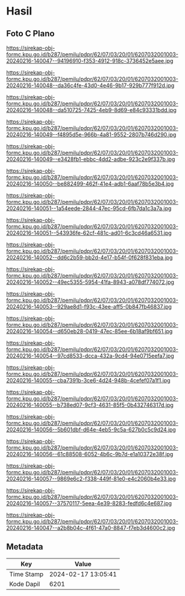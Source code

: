 # Hasil

## Foto C Plano

https://sirekap-obj-formc.kpu.go.id/b287/pemilu/pdpr/62/07/03/20/01/6207032001003-20240216-140047--94196910-f353-4912-918c-3736452e5aee.jpg

https://sirekap-obj-formc.kpu.go.id/b287/pemilu/pdpr/62/07/03/20/01/6207032001003-20240216-140048--da36c4fe-43d0-4e46-9b17-929b777f912d.jpg

https://sirekap-obj-formc.kpu.go.id/b287/pemilu/pdpr/62/07/03/20/01/6207032001003-20240216-140048--da510725-7425-4eb9-8d69-e84c93331bdd.jpg

https://sirekap-obj-formc.kpu.go.id/b287/pemilu/pdpr/62/07/03/20/01/6207032001003-20240216-140049--f4895d5e-966b-4a81-9552-2807b746d290.jpg

https://sirekap-obj-formc.kpu.go.id/b287/pemilu/pdpr/62/07/03/20/01/6207032001003-20240216-140049--e3428fb1-ebbc-4dd2-adbe-923c2e9f337b.jpg

https://sirekap-obj-formc.kpu.go.id/b287/pemilu/pdpr/62/07/03/20/01/6207032001003-20240216-140050--be882499-462f-41e4-adb1-6aaf78b5e3b4.jpg

https://sirekap-obj-formc.kpu.go.id/b287/pemilu/pdpr/62/07/03/20/01/6207032001003-20240216-140051--1a54eede-2844-47ec-95cd-6fb7da1c3a7a.jpg

https://sirekap-obj-formc.kpu.go.id/b287/pemilu/pdpr/62/07/03/20/01/6207032001003-20240216-140051--543936fe-62cf-481c-ad01-6c3cd46a6531.jpg

https://sirekap-obj-formc.kpu.go.id/b287/pemilu/pdpr/62/07/03/20/01/6207032001003-20240216-140052--dd6c2b59-bb2d-4e17-b54f-0f628f831eba.jpg

https://sirekap-obj-formc.kpu.go.id/b287/pemilu/pdpr/62/07/03/20/01/6207032001003-20240216-140052--49ec5355-5954-41fa-8943-a078df774072.jpg

https://sirekap-obj-formc.kpu.go.id/b287/pemilu/pdpr/62/07/03/20/01/6207032001003-20240216-140053--929ae8d1-f93c-43ee-aff5-0b847fb46837.jpg

https://sirekap-obj-formc.kpu.go.id/b287/pemilu/pdpr/62/07/03/20/01/6207032001003-20240216-140054--d650eb28-0419-47ec-85ee-6b18af9bf651.jpg

https://sirekap-obj-formc.kpu.go.id/b287/pemilu/pdpr/62/07/03/20/01/6207032001003-20240216-140054--97cd8533-dcca-432a-9cd4-94e0715eefa7.jpg

https://sirekap-obj-formc.kpu.go.id/b287/pemilu/pdpr/62/07/03/20/01/6207032001003-20240216-140055--cba7391b-3ce6-4d24-948b-4cefef07a1f1.jpg

https://sirekap-obj-formc.kpu.go.id/b287/pemilu/pdpr/62/07/03/20/01/6207032001003-20240216-140055--b738ed07-9cf3-4631-85f5-0b432746317d.jpg

https://sirekap-obj-formc.kpu.go.id/b287/pemilu/pdpr/62/07/03/20/01/6207032001003-20240216-140056--5b601dbf-d64e-4eb5-9c5a-627b0c5c9d24.jpg

https://sirekap-obj-formc.kpu.go.id/b287/pemilu/pdpr/62/07/03/20/01/6207032001003-20240216-140056--61c88508-6052-4b6c-9b7d-e1a10372e38f.jpg

https://sirekap-obj-formc.kpu.go.id/b287/pemilu/pdpr/62/07/03/20/01/6207032001003-20240216-140057--9869e6c2-f338-449f-81e0-e4c2060b4e33.jpg

https://sirekap-obj-formc.kpu.go.id/b287/pemilu/pdpr/62/07/03/20/01/6207032001003-20240216-140057--37570117-5eea-4e39-8283-fedfd6c4e687.jpg

https://sirekap-obj-formc.kpu.go.id/b287/pemilu/pdpr/62/07/03/20/01/6207032001003-20240216-140047--a2b8b04c-4f61-47a0-8847-f7eb3d4600c2.jpg


## Metadata

| Key        | Value               |
| ---------- | ------------------- |
| Time Stamp | 2024-02-17 13:05:41 |
| Kode Dapil | 6201                |



